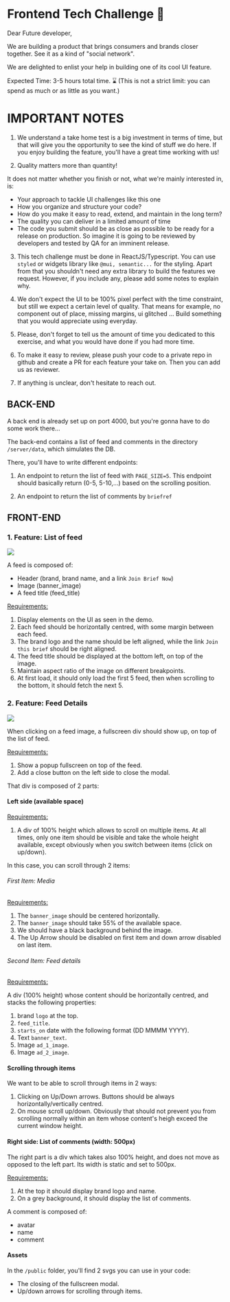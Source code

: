 # Frontend Tech Challenge 🦾

Dear Future developer,

We are building a product that brings consumers and brands closer together.
See it as a kind of "social network".

We are delighted to enlist your help in building one of its cool UI feature.

Expected Time: 3-5 hours total time. ⌛ (This is not a strict limit: you can spend as much or as little as you want.)

# IMPORTANT NOTES

1. We understand a take home test is a big investment in terms of time, but that will give you the opportunity
to see the kind of stuff we do here. If you enjoy building the feature, you'll have a great time working with us!

2. Quality matters more than quantity!

It does not matter whether you finish or not, what we're mainly interested in, is:  
  - Your approach to tackle UI challenges like this one  
  - How you organize and structure your code?  
  - How do you make it easy to read, extend, and maintain in the long term?  
  - The quality you can deliver in a limited amount of time
  - The code you submit should be as close as possible to be ready for a release on production.
    So imagine it is going to be reviewed by developers and tested by QA for an imminent release.

3. This tech challenge must be done in ReactJS/Typescript. 
You can use `styled` or widgets library like `@mui, semantic...` for the styling. 
Apart from that you shouldn't need any extra library to build the features we request.
However, if you include any, please add some notes to explain why.

4. We don't expect the UI to be 100% pixel perfect with the time constraint, but still we expect a certain level of quality.
That means for example, no component out of place, missing margins, ui glitched ...
Build something that you would appreciate using everyday.

5. Please, don't forget to tell us the amount of time you dedicated to this exercise, and what you would have done if you had more time. 

6. To make it easy to review, please push your code to a private repo in github and create a PR for each feature your take on.
Then you can add us as reviewer.

7. If anything is unclear, don't hesitate to reach out.


## BACK-END

A back end is already set up on port 4000, but you're gonna have to do some work there...

The back-end contains a list of feed and comments in the directory `/server/data`, which simulates the DB.

There, you'll have to write different endpoints:   

1. An endpoint to return the list of feed with `PAGE_SIZE=5`.
This endpoint should basically return (0-5, 5-10,...) based on the scrolling position.  

2. An endpoint to return the list of comments by `briefref`

## FRONT-END

### 1. Feature: List of feed  

![](https://media.giphy.com/media/7P6XLWZakSI4cmTYxc/giphy.gif)

A feed is composed of:   
- Header (brand, brand name, and a link `Join Brief Now`)  
- Image (banner_image)  
- A feed title (feed_title)  


<u>Requirements:</u>

1. Display elements on the UI as seen in the demo.
2. Each feed should be horizontally centred, with some margin between each feed. 
3. The brand logo and the name should be left aligned, while the link `Join this brief` should be right aligned. 
4. The feed title should be displayed at the bottom left, on top of the image. 
5. Maintain aspect ratio of the image on different breakpoints.
6. At first load, it should only load the first 5 feed, then when scrolling to the bottom, it should fetch the next 5.


### 2. Feature: Feed Details

![](https://media.giphy.com/media/ebEzgbew7OxqnRiDxl/giphy.gif)

When clicking on a feed image, a fullscreen div should show up, on top of the list of feed.

<u>Requirements:</u>  
1. Show a popup fullscreen on top of the feed.     
2. Add a close button on the left side to close the modal.


That div is composed of 2 parts:

#### Left side (available space)

 <u>Requirements:</u>  
  1. A div of 100% height which allows to scroll on multiple items. At all times, only one item should be visible and take the whole height available, except obviously when you switch between items (click on up/down). 

  
  In this case, you can scroll through 2 items:

###### First Item: Media 

   <u>Requirements:</u>  
   1. The `banner_image` should be centered horizontally.   
   2. The `banner_image` should take 55% of the available space.  
   3. We should have a black background behind the image.  
   4. The Up Arrow should be disabled on first item and down arrow disabled on last item.
     
###### Second Item: Feed details

  <u>Requirements:</u>  
  
  A div (100% height) whose content should be horizontally centred, and stacks the following properties:

   1. brand `logo` at the top.   
   2. `feed_title`.  
   3. `starts_on` date with the following format (DD MMMM YYYY).  
   4. Text `banner_text`.  
   5. Image `ad_1_image`.  
   6. Image `ad_2_image`.  
   
#### Scrolling through items

We want to be able to scroll through items in 2 ways:

  1. Clicking on Up/Down arrows. Buttons should be always horizontally/vertically centred. 
  2. On mouse scroll up/down. Obviously that should not prevent you from scrolling normally within an item whose content's heigh exceed the current window height.    


#### Right side: List of comments (width: 500px)

The right part is a div which takes also 100% height, and does not move as opposed to the left part.
Its width is static and set to 500px.  

<u>Requirements:</u> 

1. At the top it should display brand logo and name.  
2. On a grey background, it should display the list of comments.

A comment is composed of:  
- avatar  
- name  
- comment  

#### Assets

In the `/public` folder, you'll find 2 svgs you can use in your code:  
- The closing of the fullscreen modal.   
- Up/down arrows for scrolling through items.
